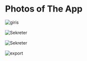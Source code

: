 # Photos of The App
![giris](https://user-images.githubusercontent.com/86951716/188270806-d2a38663-7fd9-41d9-9734-07fa435228e3.png) <br>  <br>
![Sekreter](https://user-images.githubusercontent.com/86951716/188270811-8a2f3647-af8f-439c-9cdd-09dae1c6ef7d.png) <br>  <br>
![Sekreter](https://user-images.githubusercontent.com/86951716/188270814-3ebbe90f-8122-486c-b103-c5e49084f8ca.png) <br>  <br>
![export](https://user-images.githubusercontent.com/86951716/188270817-c14cf42f-6fea-42be-b092-880d6c110000.png) <br>  <br>
